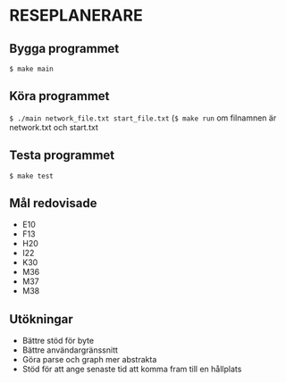 RESEPLANERARE
===

Bygga programmet
---
`$ make main`

Köra programmet
---
`$ ./main network_file.txt start_file.txt` (`$ make run` om filnamnen är network.txt och start.txt

Testa programmet
---
`$ make test`

Mål redovisade
---
* E10
* F13
* H20
* I22
* K30
* M36
* M37
* M38

Utökningar
---
* Bättre stöd för byte
* Bättre användargränssnitt
* Göra parse och graph mer abstrakta
* Stöd för att ange senaste tid att komma fram till en hållplats